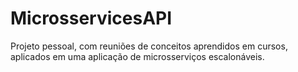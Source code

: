 # MicrosservicesAPI
Projeto pessoal, com reuniões de conceitos aprendidos em cursos, aplicados em uma aplicação de microsserviços escalonáveis.
